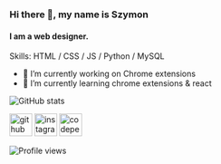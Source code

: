 ### Hi there 👋, my name is Szymon
#### I am a web designer.

Skills: HTML / CSS / JS / Python / MySQL

- 🔭 I’m currently working on Chrome extensions 
- 🌱 I’m currently learning chrome extensions & react 




![GitHub stats](https://github-readme-stats.vercel.app/api?username=Scorpio93x&show_icons=true)  


[<img src='https://cdn.jsdelivr.net/npm/simple-icons@3.0.1/icons/github.svg' alt='github' height='40'>](https://github.com/Scorpio93x)  [<img src='https://cdn.jsdelivr.net/npm/simple-icons@3.0.1/icons/instagram.svg' alt='instagram' height='40'>](https://www.instagram.com/scorpio93x/)  [<img src='https://cdn.jsdelivr.net/npm/simple-icons@3.0.1/icons/codepen.svg' alt='codepen' height='40'>](https://codepen.io/scorpsy93)  

![Profile views](https://gpvc.arturio.dev/Scorpio93x)  
